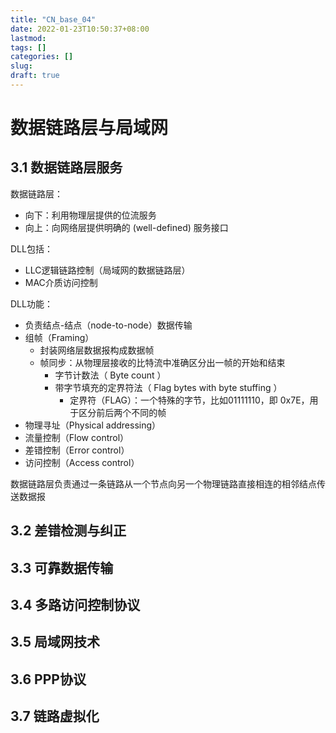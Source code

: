 ```yaml
---
title: "CN_base_04"
date: 2022-01-23T10:50:37+08:00
lastmod:
tags: []
categories: []
slug:
draft: true
---
```

# 数据链路层与局域网
## 3.1 数据链路层服务
数据链路层：
- 向下：利用物理层提供的位流服务
- 向上：向网络层提供明确的 (well-defined) 服务接口

DLL包括：
- LLC逻辑链路控制（局域网的数据链路层）
- MAC介质访问控制

DLL功能：
- 负责结点-结点（node-to-node）数据传输
- 组帧（Framing）
    - 封装网络层数据报构成数据帧
    - 帧同步：从物理层接收的比特流中准确区分出一帧的开始和结束
        - 字节计数法（ Byte count ）
        - 带字节填充的定界符法（ Flag bytes with byte stuffing ）
            - 定界符（FLAG）：一个特殊的字节，比如01111110，即 0x7E，用于区分前后两个不同的帧
- 物理寻址（Physical addressing）
- 流量控制（Flow control）
- 差错控制（Error control）
- 访问控制（Access control）

数据链路层负责通过一条链路从一个节点向另一个物理链路直接相连的相邻结点传送数据报

## 3.2 差错检测与纠正
## 3.3 可靠数据传输
## 3.4 多路访问控制协议
## 3.5 局域网技术
## 3.6 PPP协议
## 3.7 链路虚拟化
